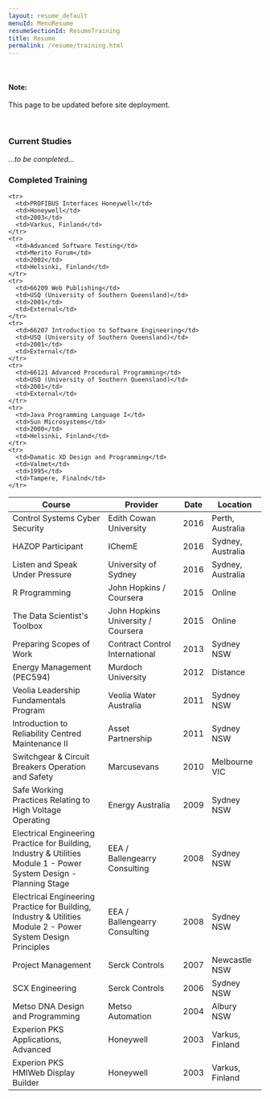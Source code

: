 ```yaml
---
layout: resume_default
menuId: MenuResume
resumeSectionId: ResumeTraining
title: Resume
permalink: /resume/training.html
---
```


<br>

<div class="alert alert-warning">
  <div class="">
    <h4 class="alert-heading">Note: </h4>
    <!--
    <h5 class="alert-subheading">Page not found</h5>
    -->
    <p class="">This page to be updated before site deployment.</p>
    <!--
    <a href="#" class="card-link">Card link</a>
    <a href="#" class="card-link">Another link</a>
    -->
  </div>
</div>

<br>


### Current Studies

*...to be completed...*

### Completed Training

<table class="table table-stripped">
  <thead>
    <tr>
      <th>Course</th>
      <th>Provider</th>
      <th>Date</th>
      <th>Location</th>
    </tr>
  </thead>

  <tbody>
    <tr>
      <td>Control Systems Cyber Security</td>
      <td>Edith Cowan University</td>
      <td>2016</td>
      <td>Perth, Australia</td>
    </tr>
    <tr>
      <td>HAZOP Participant</td>
      <td>IChemE</td>
      <td>2016</td>
      <td>Sydney, Australia</td>
    </tr>			
    <tr>
      <td>Listen and Speak Under Pressure</td>
      <td>University of Sydney</td>
      <td>2016</td>
      <td>Sydney, Australia</td>
    </tr>			
    <tr>
      <td>R Programming</td>
      <td>John Hopkins / Coursera</td>
      <td>2015</td>
      <td>Online</td>
    </tr>
    <tr>
      <td>The Data Scientist's Toolbox</td>
      <td>John Hopkins University / Coursera</td>
      <td>2015</td>
      <td>Online</td>
    </tr>
    <tr>
      <td>Preparing Scopes of Work</td>
      <td>Contract Control International</td>
      <td>2013</td>
      <td>Sydney NSW</td>
    </tr>
    <tr>
      <td>Energy Management (PEC594)</td>
      <td>Murdoch University</td>
      <td>2012</td>
      <td>Distance</td>
    </tr>
    <tr>
      <td>Veolia Leadership Fundamentals Program</td>
      <td>Veolia Water Australia</td>
      <td>2011</td>
      <td>Sydney NSW</td>
    </tr>
    <tr>
      <td>Introduction to Reliability Centred Maintenance II</td>
      <td>Asset Partnership</td>
      <td>2011</td>
      <td>Sydney NSW</td>
    </tr>
    <tr>
      <td>Switchgear & Circuit Breakers Operation and Safety</td>
      <td>Marcusevans</td>
      <td>2010</td>
      <td>Melbourne VIC</td>
    </tr>
    <tr>
      <td>Safe Working Practices Relating to High Voltage Operating</td>
      <td>Energy Australia</td>
      <td>2009</td>
      <td>Sydney NSW</td>
    </tr>
    <tr>
      <td>
        Electrical Engineering Practice for Building, Industry & Utilities<br>
        Module 1 - Power System Design - Planning Stage
      </td>
      <td>EEA / Ballengearry Consulting</td>
      <td>2008</td>
      <td>Sydney NSW</td>
    </tr>
    <tr>
      <td>
        Electrical Engineering Practice for Building, Industry & Utilities<br>
        Module 2 - Power System Design Principles
      </td>
      <td>EEA / Ballengearry Consulting</td>
      <td>2008</td>
      <td>Sydney NSW</td>
    </tr>
    <tr>
      <td>Project Management</td>
      <td>Serck Controls</td>
      <td>2007</td>
      <td>Newcastle NSW</td>
    </tr>
    <tr>
      <td>SCX Engineering</td>
      <td>Serck Controls</td>
      <td>2006</td>
      <td>Sydney NSW</td>
    </tr>
    <tr>
      <td>Metso DNA Design and Programming</td>
      <td>Metso Automation</td>
      <td>2004</td>
      <td>Albury NSW</td>
    </tr>
    <tr>
      <td>
        Experion PKS<br>
        Applications, Advanced
      </td>
      <td>Honeywell</td>
      <td>2003</td>
      <td>Varkus, Finland</td>
    </tr>
    <tr>
      <td>
        Experion PKS<br>
        HMIWeb Display Builder
      </td>
      <td>Honeywell</td>
      <td>2003</td>
      <td>Varkus, Finland</td>
    </tr>

    <tr>
      <td>PROFIBUS Interfaces Honeywell</td>
      <td>Honeywell</td>
      <td>2003</td>
      <td>Varkus, Finland</td>
    </tr>
    <tr>
      <td>Advanced Software Testing</td>
      <td>Merito Forum</td>
      <td>2002</td>
      <td>Helsinki, Finland</td>
    </tr>
    <tr>
      <td>66209 Web Publishing</td>
      <td>USQ (University of Southern Queensland)</td>
      <td>2001</td>
      <td>External</td>
    </tr>
    <tr>
      <td>66207 Introduction to Software Engineering</td>
      <td>USQ (University of Southern Queensland)</td>
      <td>2001</td>
      <td>External</td>
    </tr>
    <tr>
      <td>66121 Advanced Procedural Programming</td>
      <td>USQ (University of Southern Queensland)</td>
      <td>2001</td>
      <td>External</td>
    </tr>
    <tr>
      <td>Java Programming Language I</td>
      <td>Sun Microsystems</td>
      <td>2000</td>
      <td>Helsinki, Finland</td>
    </tr>
    <tr>
      <td>Damatic XD Design and Programming</td>
      <td>Valmet</td>
      <td>1995</td>
      <td>Tampere, Finalnd</td>
    </tr>
  </tbody>

  <tfoot>

  </tfoot>
</table>
